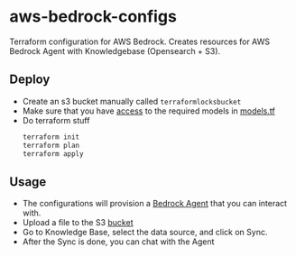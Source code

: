 # aws-bedrock-configs
Terraform configuration for AWS Bedrock. Creates resources for AWS Bedrock Agent with Knowledgebase (Opensearch + S3).

## Deploy
- Create an s3 bucket manually called `terraformlocksbucket`
- Make sure that you have [access](https://docs.aws.amazon.com/bedrock/latest/userguide/model-access.html#:~:text=To%20manage%20model%20access%2C%20sign,before%20requesting%20access%20to%20it.) to the required models in [models.tf](models.tf)
- Do terraform stuff
    ```zsh
    terraform init
    terraform plan
    terraform apply
    ```

## Usage
- The configurations will provision a [Bedrock Agent](https://aws.amazon.com/bedrock/agents/) that you can interact with.
- Upload a file to the S3 [bucket](s3.tf)
- Go to Knowledge Base, select the data source, and click on Sync.
- After the Sync is done, you can chat with the Agent

